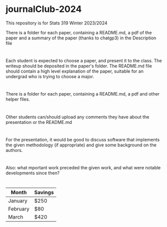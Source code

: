 # journalClub-2024


This repository is for Stats 319 Winter 2023/2024 

There is a folder for each paper, containing a README.md, a pdf of the paper and a summary of the paper (thanks to chatgp3) in
the Description file
#
Each student is expected to choose a paper, and present it to the class. The writeup should be deposited in the paper's folder.
The README.md file should contain a high level explanation of the paper, suitable for an undergrad who is trying to choose a major.
#
There is a folder for each paper, containing a README.md, a pdf and other helper files.
#
Other students can/should upload  any comments they have about the presentation or the README.md
#
For the presentation, it would be good to discuss software that implements the given methodology (if appropriate)
and give some background on the authors.
#
Also: what mportant work preceded the given work, and what were notable developments since then?
#

| Month    | Savings |
| -------- | ------- |
| January  | $250    |
| February | $80     |
| March    | $420    |
